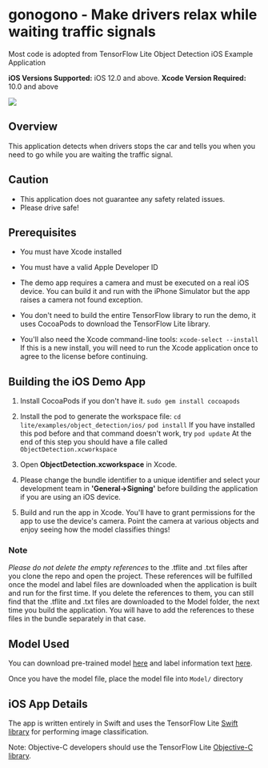 # gonogono - Make drivers relax while waiting traffic signals
Most code is adopted from TensorFlow Lite Object Detection iOS Example Application

**iOS Versions Supported:** iOS 12.0 and above.
**Xcode Version Required:** 10.0 and above

<img src="https://raw.githubusercontent.com/JeiKeiLim/mygifcontainer/master/gonogono/gonogono.gif" />

## Overview
This application detects when drivers stops the car and tells you when you need to go while you are waiting the traffic signal.

## <b>Caution</b>
* This application does not guarantee any safety related issues.
* Please drive safe!

## Prerequisites

* You must have Xcode installed

* You must have a valid Apple Developer ID

* The demo app requires a camera and must be executed on a real iOS device. You can build it and run with the iPhone Simulator but the app raises a camera not found exception.

* You don't need to build the entire TensorFlow library to run the demo, it uses CocoaPods to download the TensorFlow Lite library.

* You'll also need the Xcode command-line tools:
 ```xcode-select --install```
 If this is a new install, you will need to run the Xcode application once to agree to the license before continuing.
## Building the iOS Demo App

1. Install CocoaPods if you don't have it.
```sudo gem install cocoapods```

2. Install the pod to generate the workspace file:
```cd lite/examples/object_detection/ios/```
```pod install```
  If you have installed this pod before and that command doesn't work, try
```pod update```
At the end of this step you should have a file called ```ObjectDetection.xcworkspace```

3. Open **ObjectDetection.xcworkspace** in Xcode.

4. Please change the bundle identifier to a unique identifier and select your development team in **'General->Signing'** before building the application if you are using an iOS device.

5. Build and run the app in Xcode.
You'll have to grant permissions for the app to use the device's camera. Point the camera at various objects and enjoy seeing how the model classifies things!

### Note
_Please do not delete the empty references_ to the .tflite and .txt files after you clone the repo and open the project. These references will be fulfilled once the model and label files are downloaded when the application is built and run for the first time. If you delete the references to them, you can still find that the .tflite and .txt files are downloaded to the Model folder, the next time you build the application. You will have to add the references to these files in the bundle separately in that case.

## Model Used
You can download pre-trained model [here](https://drive.google.com/file/d/13S6Gi4mACYwX6QGKwlGglzBGgy69XX_-/view?usp=sharing) and label information text [here](https://drive.google.com/file/d/1TfZRrTMj1Yx1b9lB8QpLEM9PKBwrgJPd/view?usp=sharing).

Once you have the model file, place the model file into `Model/` directory


## iOS App Details

The app is written entirely in Swift and uses the TensorFlow Lite
[Swift library](https://github.com/tensorflow/tensorflow/tree/master/tensorflow/lite/experimental/swift)
for performing image classification.

Note: Objective-C developers should use the TensorFlow Lite
[Objective-C library](https://github.com/tensorflow/tensorflow/tree/master/tensorflow/lite/experimental/objc).
